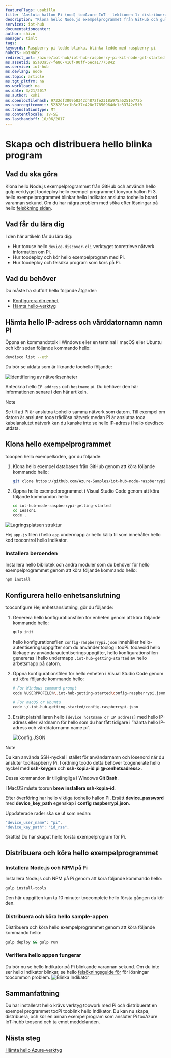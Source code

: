 ```yaml
---
featureFlags: usabilla
title: 'Ansluta hallon Pi (nod) tooAzure IoT - lektionen 1: distribuera appen | Microsoft Docs'
description: "Klona hello Node.js exempelprogrammet från GitHub och gulp toodeploy det här programmet tooyour hallon Pi 3-kort. Det här exempelprogrammet blinkar hello Indikator anslutna toohello board varannan sekund."
services: iot-hub
documentationcenter: 
author: shizn
manager: timlt
tags: 
keywords: Raspberry pi ledde blinka, blinka ledde med raspberry pi
ROBOTS: NOINDEX
redirect_url: /azure/iot-hub/iot-hub-raspberry-pi-kit-node-get-started
ms.assetid: a5a03a57-fe86-416f-90ff-6eca17775842
ms.service: iot-hub
ms.devlang: node
ms.topic: article
ms.tgt_pltfrm: na
ms.workload: na
ms.date: 3/21/2017
ms.author: xshi
ms.openlocfilehash: 9732df3009b8342d4872fe2318a975a6251e772b
ms.sourcegitcommit: 523283cc1b3c37c428e77850964dc1c33742c5f0
ms.translationtype: MT
ms.contentlocale: sv-SE
ms.lasthandoff: 10/06/2017
---
```

# <a name="create-and-deploy-hello-blink-application"></a>Skapa och distribuera hello blinka program
## <a name="what-you-will-do"></a>Vad du ska göra
Klona hello Node.js exempelprogrammet från GitHub och använda hello gulp verktyget toodeploy hello exempel programmet tooyour hallon Pi 3. hello exempelprogrammet blinkar hello Indikator anslutna toohello board varannan sekund. Om du har några problem med söka efter lösningar på hello [felsökning sidan](iot-hub-raspberry-pi-kit-node-troubleshooting.md).

## <a name="what-you-will-learn"></a>Vad får du lära dig
I den här artikeln får du lära dig:

* Hur toouse hello `device-discover-cli` verktyget tooretrieve nätverk information om Pi.
* Hur toodeploy och kör hello exempelprogram med Pi.
* Hur toodeploy och felsöka program som körs på Pi.

## <a name="what-you-need"></a>Vad du behöver
Du måste ha slutfört hello följande åtgärder:

* [Konfigurera din enhet](iot-hub-raspberry-pi-kit-node-lesson1-configure-your-device.md)
* [Hämta hello-verktyg](iot-hub-raspberry-pi-kit-node-lesson1-get-the-tools-win32.md)

## <a name="obtain-hello-ip-address-and-host-name-of-pi"></a>Hämta hello IP-adress och värddatornamn namn PI
Öppna en kommandotolk i Windows eller en terminal i macOS eller Ubuntu och kör sedan följande kommando hello:

```bash
devdisco list --eth
```

Du bör se utdata som är liknande toohello följande:

![Identifiering av nätverksenheter](media/iot-hub-raspberry-pi-lessons/lesson1/device_discovery.png)

Anteckna hello `IP address` och `hostname` pi. Du behöver den här informationen senare i den här artikeln.

> [!NOTE]
> Se till att Pi är anslutna toohello samma nätverk som datorn. Till exempel om datorn är ansluten tooa trådlösa nätverk medan Pi är anslutna tooa kabelanslutet nätverk kan du kanske inte se hello IP-adress i hello devdisco utdata.

## <a name="clone-hello-sample-application"></a>Klona hello exempelprogrammet
tooopen hello exempelkoden, gör du följande:

1. Klona hello exempel databasen från GitHub genom att köra följande kommando hello:
   
   ```bash
   git clone https://github.com/Azure-Samples/iot-hub-node-raspberrypi-getting-started.git
   ```
2. Öppna hello exempelprogrammet i Visual Studio Code genom att köra följande kommandon hello:
   
   ```bash
   cd iot-hub-node-raspberrypi-getting-started
   cd Lesson1
   code .
   ```

![Lagringsplatsen struktur](media/iot-hub-raspberry-pi-lessons/lesson1/vscode-blink-mac.png)

Hej `app.js` filen i hello `app` undermapp är hello källa fil som innehåller hello kod toocontrol hello Indikator.

### <a name="install-application-dependencies"></a>Installera beroenden
Installera hello bibliotek och andra moduler som du behöver för hello exempelprogrammet genom att köra följande kommando hello:

```bash
npm install
```

## <a name="configure-hello-device-connection"></a>Konfigurera hello enhetsanslutning
tooconfigure Hej enhetsanslutning, gör du följande:

1. Generera hello konfigurationsfilen för enheten genom att köra följande kommando hello:
   
   ```bash
   gulp init
   ```
   
   hello konfigurationsfilen `config-raspberrypi.json` innehåller hello-autentiseringsuppgifter som du använder toolog i tooPi. tooavoid hello läckage av användarautentiseringsuppgifter, hello konfigurationsfilen genereras i hello undermapp `.iot-hub-getting-started` av hello arbetsmapp på datorn.

2. Öppna konfigurationsfilen för hello enheten i Visual Studio Code genom att köra följande kommando hello:
   
   ```bash
   # For Windows command prompt
   code %USERPROFILE%\.iot-hub-getting-started\config-raspberrypi.json
   
   # For macOS or Ubuntu
   code ~/.iot-hub-getting-started/config-raspberrypi.json
   ```
   
3. Ersätt platshållaren hello `[device hostname or IP address]` med hello IP-adress eller värdnamn för hello som du har fått tidigare i ”hämta hello IP-adress och värddatornamn name pi”.
   
   ![Config.JSON](media/iot-hub-raspberry-pi-lessons/lesson1/vscode-config-mac.png)

> [!NOTE]
> Du kan använda SSH-nyckel i stället för användarnamn och lösenord när du ansluter tooRaspberry Pi. I ordning toodo detta behöver toogenerate hello nyckel med **ssh-keygen** och **ssh-kopia-id pi @\<enhetsadress\>**.
>
> Dessa kommandon är tillgängliga i Windows **Git Bash**.
>
> I MacOS måste toorun **brew installera ssh-kopia-id**.
>
> Efter överföring har hello viktiga toohello hallon Pi, Ersätt **device_password** med **device_key_path** egenskap i **config raspberrypi.json**.
>
> Uppdaterade rader ska se ut som nedan:
> ```javascript
> "device_user_name": "pi",
> "device_key_path": "id_rsa",
> ```

Grattis! Du har skapat hello första exempelprogram för Pi.

## <a name="deploy-and-run-hello-sample-application"></a>Distribuera och köra hello exempelprogrammet
### <a name="install-nodejs-and-npm-on-pi"></a>Installera Node.js och NPM på Pi
Installera Node.js och NPM på Pi genom att köra följande kommando hello:

```bash
gulp install-tools
```

Den här uppgiften kan ta 10 minuter toocomplete hello första gången du kör den.

### <a name="deploy-and-run-hello-sample-app"></a>Distribuera och köra hello sample-appen
Distribuera och köra hello exempelprogrammet genom att köra följande kommando hello:

```bash
gulp deploy && gulp run
```

### <a name="verify-hello-app-works"></a>Verifiera hello appen fungerar
Du bör nu se hello Indikator på Pi blinkande varannan sekund.  Om du inte ser hello Indikator blinkar, se hello [felsökningsguide för](iot-hub-raspberry-pi-kit-node-troubleshooting.md) för lösningar toocommon problem.
![Blinka Indikator](media/iot-hub-raspberry-pi-lessons/lesson1/led_blinking.jpg)

## <a name="summary"></a>Sammanfattning
Du har installerat hello krävs verktyg toowork med Pi och distribuerat en exempel programmet tooPi tooblink hello Indikator. Du kan nu skapa, distribuera, och kör en annan exempelprogram som ansluter Pi tooAzure IoT-hubb toosend och ta emot meddelanden.

## <a name="next-steps"></a>Nästa steg
[Hämta hello Azure-verktyg](iot-hub-raspberry-pi-kit-node-lesson2-get-azure-tools-win32.md)

